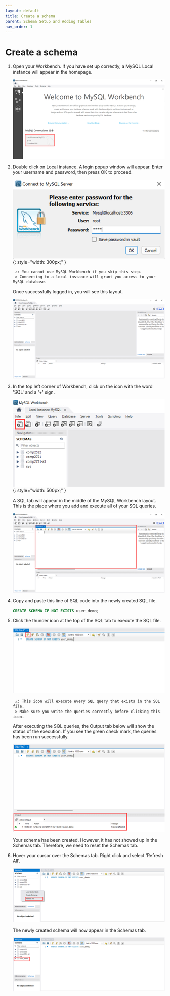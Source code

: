 ```yaml
---
layout: default
title: Create a schema
parent: Schema Setup and Adding Tables
nav_order: 1
---
```


# Create a schema

1. Open your Workbench. If you have set up correctly, a MySQL Local instance will appear in the homepage.
    
    ![MySQL Workbench homepage with local instance](https://github.com/dvalle22/Mel-Danilo-Cody/blob/gh-pages/assets/images/local-instance-hightlighted.png?raw=true)
    
2. Double click on Local instance. A login popup window will appear. Enter your username and password, then press OK to proceed.
    
    ![MySQL Workbench login](https://github.com/dvalle22/Mel-Danilo-Cody/blob/gh-pages/assets/images/login.png?raw=true)
    {: style="width: 300px;" }
    
        ⚠️: You cannot use MySQL Workbench if you skip this step.
        > Connecting to a local instance will grant you access to your MySQL database.
    
    Once successfully logged in, you will see this layout.
    
    ![MySQL Workbench login successfully](https://github.com/dvalle22/Mel-Danilo-Cody/blob/gh-pages/assets/images/workbench-layout-no-annotation.png?raw=true)

3. In the top left corner of Workbench, click on the icon with the word 'SQL' and a '+' sign.

    ![MySQL Workbench add new query button](https://github.com/dvalle22/Mel-Danilo-Cody/blob/gh-pages/assets/images/open-new-query-tab.png?raw=true)
    {: style="width: 500px;" }
    
    A SQL tab will appear in the middle of the MySQL Workbench layout. This is the place where you add and execute all of your SQL queries.
    
    ![MySQL Workbench new query](https://github.com/dvalle22/Mel-Danilo-Cody/blob/gh-pages/assets/images/new-query-tab.png?raw=true)
    
4. Copy and paste this line of SQL code into the newly created SQL file.
    
     ```sql
    CREATE SCHEMA IF NOT EXISTS user_demo;
    ```
    
5. Click the thunder icon at the top of the SQL tab to execute the SQL file.
    
    ![MySQL Workbench run query button](https://github.com/dvalle22/Mel-Danilo-Cody/blob/gh-pages/assets/images/execute-query-button.png?raw=true)
    
        ⚠️: This icon will execute every SQL query that exists in the SQL file.
        > Make sure you write the queries correctly before clicking this icon.
    
    After executing the SQL queries, the Output tab below will show the status of the execution. If you see the green check mark, the queries has been run successfully.
    
    ![MySQL Workbench run query result](https://github.com/dvalle22/Mel-Danilo-Cody/blob/gh-pages/assets/images/execute-query-result.png?raw=true)

    Your schema has been created. However, it has not showed up in the Schemas tab. Therefore, we need to reset the Schemas tab.
    
6. Hover your cursor over the Schemas tab. Right click and select 'Refresh All'.
    
    ![MySQL Workbench update schema](https://github.com/dvalle22/Mel-Danilo-Cody/blob/gh-pages/assets/images/update-schema.png?raw=true)

    The newly created schema will now appear in the Schemas tab.

    ![MySQL Workbench show new schema](https://github.com/dvalle22/Mel-Danilo-Cody/blob/gh-pages/assets/images/update-schema-show-up.png?raw=true)
